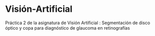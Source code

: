 # Visión-Artificial
Práctica 2 de la asignatura de Visión Artificial : Segmentación de disco óptico y copa para diagnóstico de glaucoma en retinografías
